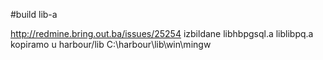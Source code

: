 #build lib-a 

http://redmine.bring.out.ba/issues/25254
izbildane libhbpgsql.a liblibpq.a kopiramo u harbour/lib C:\harbour\lib\win\mingw

